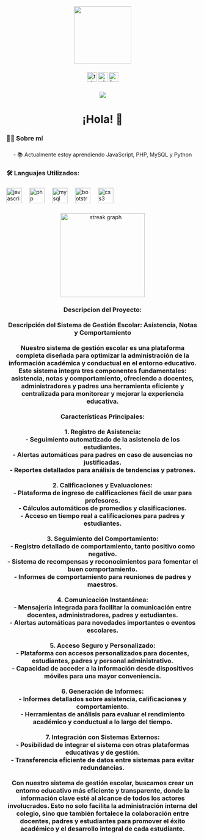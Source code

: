 <div align="center">
  <img height="150" src="https://camo.githubusercontent.com/62da68eb62b1e5f175f7d1f0191dd89a653d7908feb22d37d4a0ab07365d6791/68747470733a2f2f6d656469612e67697068792e636f6d2f6d656469612f4d3967624264396e6244724f5475314d71782f67697068792e676966"  />
</div>

###

<div align="center">
  <img src="https://img.shields.io/static/v1?message=Telegram&logo=telegram&label=&color=2CA5E0&logoColor=white&labelColor=&style=for-the-badge" height="25" alt="telegram logo"  />
  <img src="https://img.shields.io/static/v1?message=Whatsapp&logo=whatsapp&label=&color=25D366&logoColor=white&labelColor=&style=for-the-badge" height="25" alt="whatsapp logo"  />
  <img src="https://img.shields.io/static/v1?message=Facebook&logo=facebook&label=&color=1877F2&logoColor=white&labelColor=&style=for-the-badge" height="25" alt="facebook logo"  />
</div>

###

<div align="center">
  <img src="https://profile-counter.glitch.me/porfirio125/count.svg?"  />
</div>

###

<h1 align="center">¡Hola! 👋</h1>

###

<h3 align="left">👩‍💻 Sobre mí</h3>

###

<p align="center">- 📚 Actualmente estoy aprendiendo JavaScript, PHP, MySQL y Python</p>

###

<h3 align="left">🛠 Languajes Utilizados:</h3>

###

<div align="left">
  <img src="https://cdn.jsdelivr.net/gh/devicons/devicon/icons/javascript/javascript-original.svg" height="40" alt="javascript logo"  />
  <img width="12" />
  <img src="https://cdn.jsdelivr.net/gh/devicons/devicon/icons/php/php-original.svg" height="40" alt="php logo"  />
  <img width="12" />
  <img src="https://cdn.jsdelivr.net/gh/devicons/devicon/icons/mysql/mysql-original.svg" height="40" alt="mysql logo"  />
  <img width="12" />
  <img src="https://cdn.jsdelivr.net/gh/devicons/devicon/icons/bootstrap/bootstrap-original.svg" height="40" alt="bootstrap logo"  />
  <img width="12" />
  <img src="https://cdn.jsdelivr.net/gh/devicons/devicon/icons/css3/css3-original.svg" height="40" alt="css3 logo"  />
</div>

###

<div align="center">
  <img src="https://streak-stats.demolab.com?user=porfirio125&locale=es&mode=daily&theme=dark&hide_border=false&border_radius=5&order=3" height="220" alt="streak graph"  />
</div>

###

<h3 align="center">Descripcion del Proyecto: <br><br>Descripción del Sistema de Gestión Escolar: Asistencia, Notas y Comportamiento<br><br>Nuestro sistema de gestión escolar es una plataforma completa diseñada para optimizar la administración de la información académica y conductual en el entorno educativo. Este sistema integra tres componentes fundamentales: asistencia, notas y comportamiento, ofreciendo a docentes, administradores y padres una herramienta eficiente y centralizada para monitorear y mejorar la experiencia educativa.<br><br>Características Principales:<br><br>1. Registro de Asistencia:<br>   - Seguimiento automatizado de la asistencia de los estudiantes.<br>   - Alertas automáticas para padres en caso de ausencias no justificadas.<br>   - Reportes detallados para análisis de tendencias y patrones.<br><br>2. Calificaciones y Evaluaciones:<br>   - Plataforma de ingreso de calificaciones fácil de usar para profesores.<br>   - Cálculos automáticos de promedios y clasificaciones.<br>   - Acceso en tiempo real a calificaciones para padres y estudiantes.<br><br>3. Seguimiento del Comportamiento:<br>   - Registro detallado de comportamiento, tanto positivo como negativo.<br>   - Sistema de recompensas y reconocimientos para fomentar el buen comportamiento.<br>   - Informes de comportamiento para reuniones de padres y maestros.<br><br>4. Comunicación Instantánea:<br>   - Mensajería integrada para facilitar la comunicación entre docentes, administradores, padres y estudiantes.<br>   - Alertas automáticas para novedades importantes o eventos escolares.<br><br>5. Acceso Seguro y Personalizado:<br>   - Plataforma con accesos personalizados para docentes, estudiantes, padres y personal administrativo.<br>   - Capacidad de acceder a la información desde dispositivos móviles para una mayor conveniencia.<br><br>6. Generación de Informes:<br>   - Informes detallados sobre asistencia, calificaciones y comportamiento.<br>   - Herramientas de análisis para evaluar el rendimiento académico y conductual a lo largo del tiempo.<br><br>7. Integración con Sistemas Externos:<br>   - Posibilidad de integrar el sistema con otras plataformas educativas y de gestión.<br>   - Transferencia eficiente de datos entre sistemas para evitar redundancias.<br><br>Con nuestro sistema de gestión escolar, buscamos crear un entorno educativo más eficiente y transparente, donde la información clave esté al alcance de todos los actores involucrados. Esto no solo facilita la administración interna del colegio, sino que también fortalece la colaboración entre docentes, padres y estudiantes para promover el éxito académico y el desarrollo integral de cada estudiante.</h3>

###
